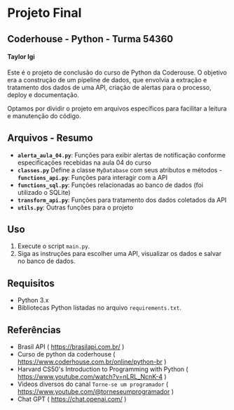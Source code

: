 # Projeto Final
## Coderhouse - Python - Turma 54360
#### Taylor Igi


Este é o projeto de conclusão do curso de Python da Coderouse.
O objetivo era a construção de um pipeline de dados, que envolvia a extração e tratamento dos dados de uma API, criação de alertas para o processo, deploy e documentação.

Optamos por dividir o projeto em arquivos específicos para facilitar a leitura e manutenção do código.

## Arquivos - Resumo

- **`alerta_aula_04.py`**: Funções para exibir alertas de notificação conforme especificações recebidas na aula 04 do curso
- **`classes.py`** Define a classe `MyDatabase` com seus atributos e métodos
-**`functions_api.py`**: Funções para interagir com a API
- **`functions_sql.py`**: Funções relacionadas ao banco de dados (foi utilizado o SQLite)
- **`transform_api.py`**: Funções para tratamento dos dados coletados da API
- **`utils.py`**: Outras funções para o projeto

## Uso

1. Execute o script `main.py`.
2. Siga as instruções para escolher uma API, visualizar os dados e salvar no banco de dados.

## Requisitos

- Python 3.x
- Bibliotecas Python listadas no arquivo `requirements.txt`.

## Referências
- Brasil API ( https://brasilapi.com.br/ )
- Curso de python da coderhouse ( https://www.coderhouse.com.br/online/python-br )
- Harvard CS50's Introduction to Programming with Python ( https://www.youtube.com/watch?v=nLRL_NcnK-4 )
- Videos diversos do canal `Torne-se um programador` ( https://www.youtube.com/@torneseumprogramador )
- Chat GPT ( https://chat.openai.com/ )